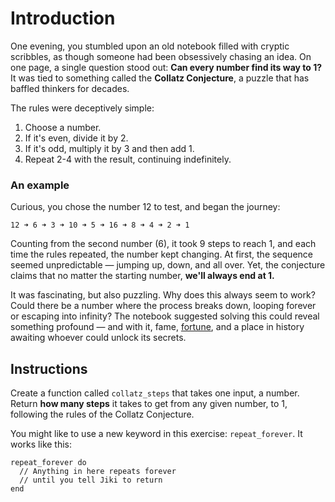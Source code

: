 # Introduction

One evening, you stumbled upon an old notebook filled with cryptic scribbles, as though someone had been obsessively chasing an idea.
On one page, a single question stood out: **Can every number find its way to 1?**
It was tied to something called the **Collatz Conjecture**, a puzzle that has baffled thinkers for decades.

The rules were deceptively simple:

1. Choose a number.
2. If it's even, divide it by 2.
3. If it's odd, multiply it by 3 and then add 1.
4. Repeat 2-4 with the result, continuing indefinitely.

### An example

Curious, you chose the number 12 to test, and began the journey:

```
12 ➜ 6 ➜ 3 ➜ 10 ➜ 5 ➜ 16 ➜ 8 ➜ 4 ➜ 2 ➜ 1
```

Counting from the second number (6), it took 9 steps to reach 1, and each time the rules repeated, the number kept changing.
At first, the sequence seemed unpredictable — jumping up, down, and all over.
Yet, the conjecture claims that no matter the starting number, **we'll always end at 1.**

It was fascinating, but also puzzling.
Why does this always seem to work?
Could there be a number where the process breaks down, looping forever or escaping into infinity?
The notebook suggested solving this could reveal something profound — and with it, fame, [fortune][collatz-prize], and a place in history awaiting whoever could unlock its secrets.

## Instructions

Create a function called `collatz_steps` that takes one input, a number. Return **how many steps** it takes to get from any given number, to 1, following the rules of the Collatz Conjecture.

You might like to use a new keyword in this exercise: `repeat_forever`.
It works like this:

```jikiscript
repeat_forever do
  // Anything in here repeats forever
  // until you tell Jiki to return
end
```

[collatz-prize]: https://mathprize.net/posts/collatz-conjecture/
